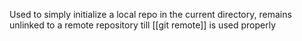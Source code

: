 Used to simply initialize a local repo in the current directory, remains unlinked to a remote repository till [[git remote]] is used properly
